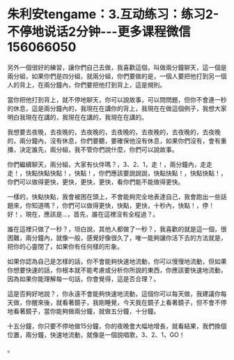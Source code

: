 # 朱利安tengame：3.互动练习：练习2-不停地说话2分钟---更多课程微信156066050

另外一個很好的練習，讓你們自己去做，我喜歡這個，叫做兩分鐘聊天，這一個是兩分組，如果你們是四分組，就兩分組，你們要做的是，一個人要把他打到另一個人的背上，在兩分鐘內，你們要把他打到背上，這是規則。

當你把他打到背上，就不停地聊天，你可以說故事，可以問問題，但你不會連一秒的休息，這是兩分鐘內的，我現在在講你的背上，我現在在做這個例子，我想大家明白我現在在講的，我現在在講的，我現在在講的。

我想要去夜晚，去夜晚的，去夜晚的，去夜晚的，去夜晚的，去夜晚的，去夜晚的，兩分鐘內，沒有休息，你們要聽，要確保他沒有休息，如果你們沒有，會有重播，決定誰先，兩分組，我不管你們說什麼，你們可以說故事。

你們繼續聊天，兩分組，大家有伙伴嗎？，3、2、1，走！，兩分鐘內，走走走！，快點快點快點！，快點！，你們應該要說說說，快點快點！，快點快點！，你們可以做得更快，更快，更快，更快，看你們能不能做得更快。

一樣的，快點快點，我會被困在頭上，不會能夠完全地表達自己，我會跑出一些話題來，你知道嗎？，你們可以做得更快，快點，更快，十秒內，快點！，停！好！，現在，應該是…，首先，誰在這裡沒有全程過？。

誰在這裡只做了一秒？，坦白說，其他人都做了一秒？，我喜歡的就是這一個，很困難，兩分鐘內，就像一般，感覺好像很久了，唯一能夠讓你活下去的方法就是，把你的心靈閉了，如果你有任何樣的形象。

如果你認為自己是怎樣的話，你不會能夠快速地流動，你可以慢慢地流動，但如果你想要快速的話，你根本就不能考慮或分析你所說的東西，你應該要快速地流動，因為如果你能理解每一句話，你會覺得，這是否合理？。

這是否夠好地說？，你永遠不會能夠快速地流動，這個你可以每天做，我建議你每天做，你醒來後，就看著鏡子，我剛睡覺，今天我在鏡子上看著鏡子，但不會不停地看著鏡子，當你能夠做兩分鐘，就做五分鐘，十分鐘。

十五分鐘，你只要不停地做15分鐘，你的夜晚會大幅地增長，就看結果，我們換個位置，兩分鐘，快速地流動，就像是一個說唱歌，3、2、1，GO！

。